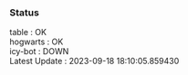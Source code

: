 ### Status


table : OK  
hogwarts : OK  
icy-bot : DOWN  
Latest Update : 2023-09-18 18:10:05.859430
